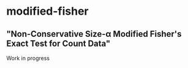 # modified-fisher

## "Non-Conservative Size-α Modified Fisher's Exact Test for Count Data"

Work in progress

